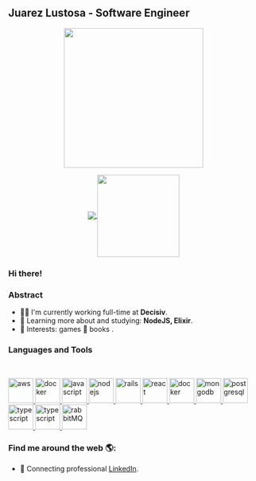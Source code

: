 ## Juarez Lustosa - Software Engineer

<p align="center">
  <a href="#">
    <img align="center" width="280" src="worker.gif" />
  </a>
</p>

<p align="center">
  <a href="https://github.com/anuraghazra/github-readme-stats">
    <img
      align="center"
      src="https://github-readme-stats.vercel.app/api/top-langs/?username=juarezlustosa&layout=compact"
    />
  </a>
  <a href="https://github.com/anuraghazra/github-readme-stats">
    <img
      align="center"
      height="165"
      src="https://github-readme-stats.vercel.app/api?username=juarezlustosa&count_private=true&show_icons=true&custom_title=Github%20Status&hide=issues&theme=onedark"
    />
  </a>
</p>

### Hi there!

### Abstract

- 👨‍💻 I'm currently working full-time at **Decisiv**.
- 🌱 Learning more about and studying: **NodeJS, Elixir**.
- 💙 Interests: games 👾 books .

### Languages and Tools

<br/>
<p align="left">
  <a href="https://ruby-doc.org/"
    target="_blank">
    <img
      src="https://devicons.github.io/devicon/devicon.git/icons/ruby/ruby-original.svg"
      alt="aws"
      width="50"
      height="50"
    />
  </a>
  <a href="https://www.erlang.org/"
    target="_blank">
    <img
      src="https://devicons.github.io/devicon/devicon.git/icons/erlang/erlang-original.svg"
      alt="docker"
      width="50"
      height="50"
    />
  </a>
  <a href="https://developer.mozilla.org/en-US/docs/Web/JavaScript"
    target="_blank">
    <img
      src="https://devicons.github.io/devicon/devicon.git/icons/javascript/javascript-original.svg"
      alt="javascript"
      width="50"
      height="50"
    />
  </a>
  <a href="https://nodejs.org"
    target="_blank">
    <img
      src="https://devicons.github.io/devicon/devicon.git/icons/nodejs/nodejs-original-wordmark.svg"
      alt="nodejs"
      width="50"
      height="50"
    />
  </a>
  <a href="https://rubyonrails.org/"
    target="_blank">
    <img
      src="https://devicons.github.io/devicon/devicon.git/icons/rails/rails-original-wordmark.svg"
      alt="rails"
      width="50"
      height="50"
    />
  </a>
  <a href="https://reactjs.org/"
    target="_blank">
    <img
      src="https://devicons.github.io/devicon/devicon.git/icons/react/react-original-wordmark.svg"
      alt="react"
      width="50"
      height="50"
    />
  </a>
  <a href="https://www.docker.com/"
    target="_blank">
    <img
      src="https://devicons.github.io/devicon/devicon.git/icons/docker/docker-original-wordmark.svg"
      alt="docker"
      width="50"
      height="50"
    />
  </a>
  <a href="https://www.mongodb.com/"
    target="_blank">
    <img
      src="https://devicons.github.io/devicon/devicon.git/icons/mongodb/mongodb-original-wordmark.svg"
      alt="mongodb"
      width="50"
      height="50"
    />
  </a>
  <a href="https://www.postgresql.org"
    target="_blank">
    <img
      src="https://devicons.github.io/devicon/devicon.git/icons/postgresql/postgresql-original-wordmark.svg"
      alt="postgresql"
      width="50"
      height="50"
    />
  </a>
  <a href="https://aws.amazon.com/"
    target="_blank">
    <img
      src="https://devicons.github.io/devicon/devicon.git/icons/amazonwebservices/amazonwebservices-original-wordmark.svg"
      alt="typescript"
      width="50"
      height="50"
    />
  </a>
  <a href="https://www.heroku.com/"
    target="_blank">
    <img
      src="https://devicons.github.io/devicon/devicon.git/icons/heroku/heroku-plain-wordmark.svg"
      alt="typescript"
      width="50"
      height="50"
    />
  </a>
  <a href="https://www.rabbitmq.com"
    target="_blank">
    <img
      src="https://www.vectorlogo.zone/logos/rabbitmq/rabbitmq-icon.svg"
      alt="rabbitMQ"
      width="50"
      height="50"
    />
  </a>
</p>

### Find me around the web 🌎:

- 💼  Connecting professional <a href="https://www.linkedin.com/in/juarezlustosa/">LinkedIn</a>.
